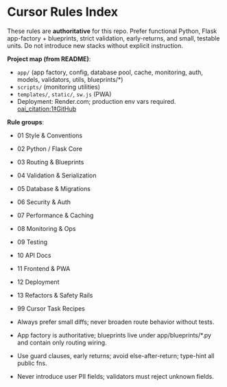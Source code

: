 # Cursor Rules Index

These rules are **authoritative** for this repo. Prefer functional Python, Flask app-factory + blueprints, strict validation, early-returns, and small, testable units. Do not introduce new stacks without explicit instruction.

**Project map (from README)**:
- `app/` (app factory, config, database pool, cache, monitoring, auth, models, validators, utils, blueprints/*)  
- `scripts/` (monitoring utilities)  
- `templates/`, `static/`, `sw.js` (PWA)  
- Deployment: Render.com; production env vars required.  [oai_citation:1‡GitHub](https://github.com/eharnischStEdword/involvement-quiz)

**Rule groups**:
- 01 Style & Conventions
- 02 Python / Flask Core
- 03 Routing & Blueprints
- 04 Validation & Serialization
- 05 Database & Migrations
- 06 Security & Auth
- 07 Performance & Caching
- 08 Monitoring & Ops
- 09 Testing
- 10 API Docs
- 11 Frontend & PWA
- 12 Deployment
- 13 Refactors & Safety Rails
- 99 Cursor Task Recipes


- Always prefer small diffs; never broaden route behavior without tests.
- App factory is authoritative; blueprints live under app/blueprints/*.py and contain only routing wiring.
- Use guard clauses, early returns; avoid else-after-return; type-hint all public fns.
- Never introduce user PII fields; validators must reject unknown fields.
